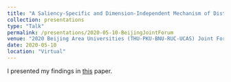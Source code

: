 ```yaml
---
title: "A Saliency-Specific and Dimension-Independent Mechanism of Distractor Suppression"
collection: presentations
type: "Talk"
permalink: /presentations/2020-05-10-BeijingJointForum
venue: "2020 Beijing Area Universities (THU-PKU-BNU-RUC-UCAS) Joint Forum on Psychological and Cognitive Sciences"
date: 2020-05-10
location: "Virtual"
---
```

I presented my findings in [this](http://daniel-gong.github.io/files/Gong&Theeuwes_2020.pdf) paper.

